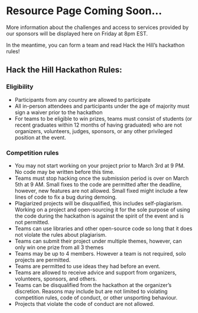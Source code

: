 # Resource Page Coming Soon…

More information about the challenges and access to services provided by our sponsors will be displayed here on Friday at 8pm EST.

In the meantime, you can form a team and read Hack the Hill’s hackathon rules!

## Hack the Hill Hackathon Rules:

### Eligibility

-   Participants from any country are allowed to participate
-   All in-person attendees and participants under the age of majority must sign a waiver prior to the hackathon
-   For teams to be eligible to win prizes, teams must consist of students (or recent graduates within 12 months of having graduated) who are not organizers, volunteers, judges, sponsors, or any other privileged position at the event.

### Competition rules

-   You may not start working on your project prior to March 3rd at 9 PM. No code may be written before this time.
-   Teams must stop hacking once the submission period is over on March 5th at 9 AM. Small fixes to the code are permitted after the deadline, however, new features are not allowed. Small fixed might include a few lines of code to fix a bug during demoing.
-   Plagiarized projects will be disqualified, this includes self-plagiarism. Working on a project and open-sourcing it for the sole purpose of using the code during the hackathon is against the spirit of the event and is not permitted.
-   Teams can use libraries and other open-source code so long that it does not violate the rules about plagiarism.
-   Teams can submit their project under multiple themes, however, can only win one prize from all 3 themes
-   Teams may be up to 4 members. However a team is not required, solo projects are permitted.
-   Teams are permitted to use ideas they had before an event.
-   Teams are allowed to receive advice and support from organizers, volunteers, sponsors, and others.
-   Teams can be disqualified from the hackathon at the organizer’s discretion. Reasons may include but are not limited to violating competition rules, code of conduct, or other unsporting behaviour.
-   Projects that violate the code of conduct are not allowed.
